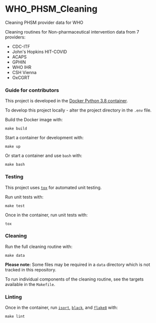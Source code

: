 # WHO_PHSM_Cleaning
Cleaning PHSM provider data for WHO

Cleaning routines for Non-pharmaceutical intervention data from 7 providers:

* CDC-ITF
* John's Hopkins HIT-COVID
* ACAPS
* GPHIN
* WHO IHR
* CSH Vienna
* OxCGRT

### Guide for contributors

This project is developed in the [Docker Python 3.8 container](https://hub.docker.com/_/python).

To develop this project locally - alter the project directory in the `.env` file.

Build the Docker image with:

``` ${shell} 
make build
```

Start a container for development with:

``` ${shell} 
make up
```

Or start a container and use `bash` with:

``` ${shell} 
make bash
```

### Testing

This project uses [`tox`](https://tox.readthedocs.io/en/latest/) for automated unit testing.

Run unit tests with:

``` ${shell} 
make test
```

Once in the container, run unit tests with:

``` ${shell} 
tox
```

### Cleaning

Run the full cleaning routine with:

``` ${shell} 
make data
```

**Please note:** Some files may be required in a `data` directory which is not tracked in this repository.

To run individual components of the cleaning routine, see the targets available in the `Makefile`.


### Linting

Once in the container, run [`isort`](https://pypi.org/project/isort/), [`black`](https://pypi.org/project/black/), and [`flake8`](https://pypi.org/project/flake8/) with:

``` ${shell} 
make lint
```

